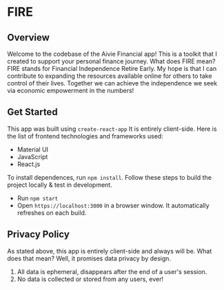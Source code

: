 # FIRE

## Overview
Welcome to the codebase of the Aivie Financial app! This is a toolkit that I created to support your personal finance journey. What does FIRE mean? FIRE stands for Financial Independence Retire Early. My hope is that I can contribute to expanding the resources available online for others to take control of their lives. Together we can achieve the independence we seek via economic empowerment in the numbers!

## Get Started
This app was built using `create-react-app` It is entirely client-side. Here is the list of frontend technologies and frameworks used:
- Material UI
- JavaScript
- React.js

To install dependences, run `npm install`. Follow these steps to build the project locally & test in development. 
- Run `npm start` 
- Open `https://localhost:3000` in a browser window. It automatically refreshes on each build.

## Privacy Policy
As stated above, this app is entirely client-side and always will be. What does that mean? Well, it promises data privacy by design. 

1. All data is ephemeral, disappears after the end of a user's session.
2. No data is collected or stored from any users, ever! 


